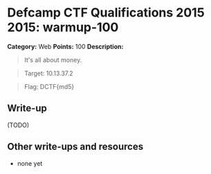# Defcamp CTF Qualifications 2015 2015: warmup-100

**Category:** Web
**Points:** 100
**Description:**
> It's all about money.

> Target: 10.13.37.2

> Flag: DCTF{md5}


## Write-up

(TODO)

## Other write-ups and resources

* none yet
